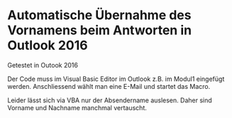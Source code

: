 # Automatische Übernahme des Vornamens beim Antworten in Outlook 2016

Getestet in Outook 2016

Der Code muss im Visual Basic Editor im Outlook z.B. im Modul1 eingefügt werden. Anschliessend wählt man eine E-Mail und startet das Macro.

Leider lässt sich via VBA nur der Absendername auslesen. Daher sind Vorname und Nachname manchmal vertauscht.
